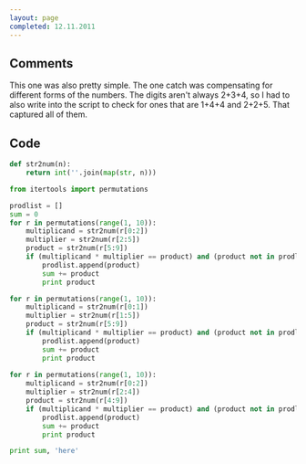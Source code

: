```yaml
---
layout: page
completed: 12.11.2011
---
```


## Comments

This one was also pretty simple. The one catch was compensating for different
forms of the numbers. The digits aren't always 2+3+4, so I had to also write
into the script to check for ones that are 1+4+4 and 2+2+5. That captured all
of them.

## Code

```python
def str2num(n):
	return int(''.join(map(str, n)))

from itertools import permutations

prodlist = []
sum = 0
for r in permutations(range(1, 10)):
	multiplicand = str2num(r[0:2])
	multiplier = str2num(r[2:5])
	product = str2num(r[5:9])
	if (multiplicand * multiplier == product) and (product not in prodlist):
		prodlist.append(product)
		sum += product
		print product

for r in permutations(range(1, 10)):
	multiplicand = str2num(r[0:1])
	multiplier = str2num(r[1:5])
	product = str2num(r[5:9])
	if (multiplicand * multiplier == product) and (product not in prodlist):
		prodlist.append(product)
		sum += product
		print product
		
for r in permutations(range(1, 10)):
	multiplicand = str2num(r[0:2])
	multiplier = str2num(r[2:4])
	product = str2num(r[4:9])
	if (multiplicand * multiplier == product) and (product not in prodlist):
		prodlist.append(product)
		sum += product
		print product

print sum, 'here'
```
